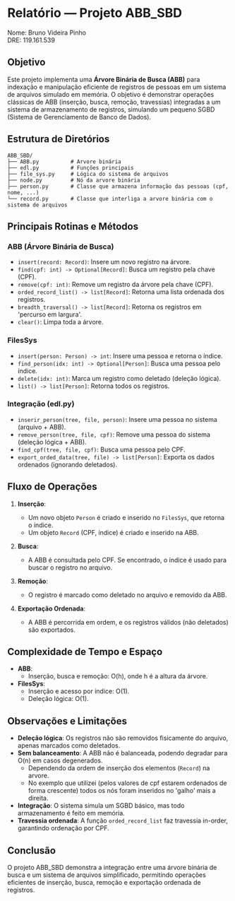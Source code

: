 # Relatório — Projeto ABB_SBD

Nome: Bruno Videira Pinho  
DRE: 119.161.539

## Objetivo

Este projeto implementa uma **Árvore Binária de Busca (ABB)** para indexação e manipulação eficiente de registros de pessoas em um sistema de arquivos simulado em memória. O objetivo é demonstrar operações clássicas de ABB (inserção, busca, remoção, travessias) integradas a um sistema de armazenamento de registros, simulando um pequeno SGBD (Sistema de Gerenciamento de Banco de Dados).

## Estrutura de Diretórios

```
ABB_SBD/ 
├── ABB.py          # Arvore binária
├── edl.py          # Funções principais
├── file_sys.py     # Lógica do sistema de arquivos
├── node.py         # Nó da arvore binária
├── person.py       # Classe que armazena informação das pessoas (cpf, nome, ...)
└── record.py       # Classe que interliga a arvore binária com o sistema de arquivos
```

## Principais Rotinas e Métodos

### ABB (Árvore Binária de Busca)
- `insert(record: Record)`: Insere um novo registro na árvore.
- `find(cpf: int) -> Optional[Record]`: Busca um registro pela chave (CPF).
- `remove(cpf: int)`: Remove um registro da árvore pela chave (CPF).
- `orded_record_list() -> list[Record]`: Retorna uma lista ordenada dos registros.
- `breadth_traversal() -> list[Record]`: Retorna os registros em 'percurso em largura'.
- `clear()`: Limpa toda a árvore.

### FilesSys
- `insert(person: Person) -> int`: Insere uma pessoa e retorna o índice.
- `find_person(idx: int) -> Optional[Person]`: Busca uma pessoa pelo índice.
- `delete(idx: int)`: Marca um registro como deletado (deleção lógica).
- `list() -> list[Person]`: Retorna todos os registros.

### Integração (edl.py)
- `inserir_person(tree, file, person)`: Insere uma pessoa no sistema (arquivo + ABB).
- `remove_person(tree, file, cpf)`: Remove uma pessoa do sistema (deleção lógica + ABB).
- `find_cpf(tree, file, cpf)`: Busca uma pessoa pelo CPF.
- `export_orded_data(tree, file) -> list[Person]`: Exporta os dados ordenados (ignorando deletados).

## Fluxo de Operações

1. **Inserção**:  
   - Um novo objeto `Person` é criado e inserido no `FilesSys`, que retorna o índice.
   - Um objeto `Record` (CPF, índice) é criado e inserido na ABB.

2. **Busca**:  
   - A ABB é consultada pelo CPF. Se encontrado, o índice é usado para buscar o registro no arquivo.

3. **Remoção**:  
   - O registro é marcado como deletado no arquivo e removido da ABB.

4. **Exportação Ordenada**:  
   - A ABB é percorrida em ordem, e os registros válidos (não deletados) são exportados.

## Complexidade de Tempo e Espaço

- **ABB**:
  - Inserção, busca e remoção: O(h), onde h é a altura da árvore.
- **FilesSys**:
  - Inserção e acesso por índice: O(1).
  - Deleção lógica: O(1).

## Observações e Limitações

- **Deleção lógica**: Os registros não são removidos fisicamente do arquivo, apenas marcados como deletados.
- **Sem balanceamento**: A ABB não é balanceada, podendo degradar para O(n) em casos degenerados.
  - Dependendo da ordem de inserção dos elementos (`Record`) na arvore.
  - No exemplo que utilizei (pelos valores de cpf estarem ordenados de forma crescente) todos os nós foram inseridos no 'galho' mais a direita.
- **Integração**: O sistema simula um SGBD básico, mas todo armazenamento é feito em memória.
- **Travessia ordenada**: A função `orded_record_list` faz travessia in-order, garantindo ordenação por CPF.

## Conclusão

O projeto ABB_SBD demonstra a integração entre uma árvore binária de busca e um sistema de arquivos simplificado, permitindo operações eficientes de inserção, busca, remoção e exportação ordenada de registros.